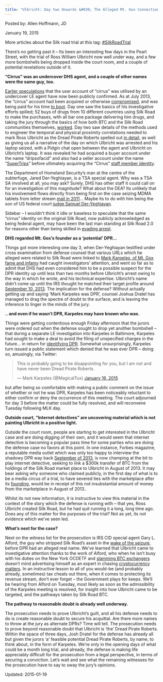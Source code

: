 ```yaml
---
title: "Ulbricht: Day two Onwards &#038; The Alleged Mt. Gox Connection"
---
```



Posted by: Allen Hoffmann, JD
    
<span>January 19, 2015</span>

    
<p>More articles about the Silk road trial at this tag: <a href="http://www.deepdotweb.com/tag/SilkRoadTrial/">#SilkRoadTrial</a></p>
<p>There’s no getting past it &#8211; Its been an interesting few days in the Pearl Street, with the trial of Ross William Ulbricht now well under way, and a few more bombshells being dropped inside the court room, and a couple of potential revelations outside of it.</p>
<p><strong>“Cirrus” was an undercover DHS agent, and a couple of other names were the same guy, too.</strong></p>
<p><a href="http://motherboard.vice.com/read/tracking-cirrus-is-this-the-silk-road-20-mole" target="_blank">Earlier speculations</a> that the user account of “cirrus” was utilised by an undercover LE agent have now been publicly confirmed. As at July 2013, the “cirrus” account had been acquired or otherwise <a href="https://news.vice.com/article/silk-road-trial-takes-a-twist-as-ross-ulbricht-says-he-was-framed" target="_blank">compromised</a>, and was being paid for his time <a href="http://motherboard.vice.com/read/cirrus-bitcoin-bucks" target="_blank">to boot</a>. Day one saw the basics of his investigative efforts spilled; 52 buys of drugs from 10 different countries using Silk Road to make the purchases, with all bar one package delivering him drugs, and taking the jury through the basics of how both BTC and the Silk Road communities themselves, <a href="http://arstechnica.com/tech-policy/2015/01/silk-road-trial-federal-agent-explains-how-he-trapped-ulbricht/" target="_blank">worked</a>. Day two saw details of the methods used to engineer the temporal and physical proximity correlations needed to mark Ross Ulbricht as the Dread Pirate Roberts spelled out <a href="http://www.forbes.com/sites/sarahjeong/2015/01/14/the-dhs-agent-who-infiltrated-silk-road-to-take-down-its-kingpin/" target="_blank">in detail</a>, as well as giving us all a narrative of the day on which Ulbricht was arrested and his laptop seized, with a Pidgin chat open between the agent and Ulbricht on Ulbricht’s laptop. It was revealed he had acquired a buyer account under the name “dripsofacid” and also had a seller account under the name “<a href="http://www.deepdotweb.com/?s=SuperTrips" target="_blank">SuperTrips</a>” before ultimately acquiring the “Cirrus” <a href="http://arstechnica.com/tech-policy/2015/01/silk-road-trial-federal-agent-explains-how-he-trapped-ulbricht/" target="_blank">staff member identity</a>.</p>
<p>The Department of Homeland Security’s man at the centre of the subterfuge, Jared Der-Yeghiayan, is a TSA special agent. Why was a TSA SA involved at all, you may ask? Surely, DHS has other staff it could call on for an investigation of this magnitude? What about the DEA? Its unlikely that his involvement flows directly from being first on the case seizing MDMA tablets from letter stream <a href="http://www.forensicmag.com/news/2015/01/federal-agent-explains-how-he-trapped-silk-road-suspect)" target="_blank">mail in 2011</a>&#8230; Maybe its to do with him being the son of US federal court <a href="http://www.qconline.com/news/social/carton-der-yeghiayan-wedding/article_c9728ee3-aad9-53d3-853f-fa21ef83f776.html?mode=jqm" target="_blank">judge Samuel Der-Yeghiayan</a>.</p>
<p>Sidebar &#8211; I wouldn’t think it idle or baseless to speculate that the same “cirrus” identity on the original Silk Road, now publicly acknowledged as being federal agent, may have been the last man standing at Silk Road 2.0 for reasons other than being skilled in <a href="http://allthingsvice.com/2013/12/23/silk-road-2-0-over-the-last-remaining-employee-thinks-so/" target="_blank">evading arrest</a>.</p>
<p><strong>DHS regarded Mt. Gox’s founder as a ‘potential’ DPR&#8230;</strong></p>
<p>Things got more interesting one day 3, when Der-Yeghiayan testified under cross examination from defense counsel that various URLs which he alleged were related to Silk Road were linked to <a href="http://www.forbes.com/sites/sarahjeong/2015/01/16/dhs-agent-thought-mt-gox-ceo-was-dpr/" target="_blank">Mark Karpeles, of Mt. Gox fame and infamy</a> had caught investigators’ attention, and went so far as to admit that DHS had even considered him to be a possible suspect for the DPR identity up until less than two months before Ulbricht’s arrest owing to the way in which he wrote, and his technical expertise. Ulbricht’s name didn’t come up until the IRS thought he matched their target profile around <a href="http://www.courthousenews.com/2015/01/14/agent-recounts-breaching-silk-roads-inner-sanctum.htm" target="_blank">September 10, 2013</a>. The implication for the defense? Without actually getting up and saying ‘Mark Karpeles was DPR’, counsel Joshua Dratel has managed to drag the spectre of doubt to the surface, and is leaving the inference to linger in the minds of the jury.</p>
<p><strong>.. and even if he wasn’t DPR, Karpeles may have known who was.</strong></p>
<p>Things were getting contentious enough Friday afternoon that the jurors were ordered out when the defense sought to drop yet another bombshell – that during a separate LE investigation into Karpeles in Baltimore, Karpeles had sought to make a deal to avoid the filing of unspecified charges in the future&#8230; in return for <a href="https://news.vice.com/article/silk-road-trial-takes-a-twist-as-ross-ulbricht-says-he-was-framed" target="_blank">identifying DPR</a>. Somewhat unsurprisingly, Karpeles turn issued a public statement which denied that he was ever DPR – doing so, amusingly, via Twitter:</p>
<blockquote class="twitter-tweet" width="550">
<p>This is probably going to be disappointing for you, but I am not and have never been Dread Pirate Roberts.</p>
<p>&mdash; Mark Karpeles (@MagicalTux) <a href="https://twitter.com/MagicalTux/status/555892860654862337">January 16, 2015</a></p></blockquote>
<p><script async src="//platform.twitter.com/widgets.js" charset="utf-8"></script></p>
<p>but after being so comfortable with making a public comment on the issue of whether or not he was DPR, Karpeles has been noticeably reluctant to either confirm or deny the occurrence of this meeting. The court adjourned for day 3 before the matter could be fully resolved, and will reconvene Tuesday following MLK day.</p>
<p><strong>Outside court, “Internet detectives” are uncovering material which is not painting Ulbricht in a positive light.</strong></p>
<p>Outside the court room, people are starting to get interested in the Ulbricht case and are doing digging of their own, and it would seem that internet detective is becoming a popular pass time for some parties who are doing the defense case no favors at this point. In one instance, Forbes magazine, a reputable media outlet which was only too happy to interview the shadowy DPR way back <a href="http://www.forbes.com/sites/andygreenberg/2013/08/14/meet-the-dread-pirate-roberts-the-man-behind-booming-black-market-drug-website-silk-road/" target="_blank">September of 2013</a>, is now champing at the bit to play internet detective, seeking to link a $300k transfer of BTC from the holdings of the Silk Road market place to Ulbricht in August of 2013. It may bear asking why someone who claimed publicly, in the first day of what is to be a media circus of a trial, to have severed ties with the marketplace after its <a href="http://www.businessinsider.com/ross-ulbricht-silk-road-trial-fall-guy-2015-1" target="_blank">founding</a>, would be in receipt of this not insubstantial amount of money from the marketplace in August of 2013..</p>
<p>Whilst its not new information, it is instructive to view this material in the context of the story which the defense is running with – that yes, Ross Ulbricht created Silk Road, but he had quit running it a long, long time ago. Does any of this matter for the purposes of the trial? Not as yet, its not evidence which we’ve seen led.</p>
<p><strong>What’s next for the case?</strong></p>
<p>Next on the witness list for the prosecution is IRS CID special agent Gary L. Alford, the guy who stripped Silk Road’s asset in the <a href="https://info.publicintelligence.net/SilkRoadForfeiture.pdf" target="_blank">wake of the seizure</a>, before DPR had an alleged real name<strong>. </strong>We’ve learned that Ulbricht came to investigative attention thanks to the work of Alford, who when he isn’t busy with his duties on the New York OCDETF and <a href="http://www.justice.gov/usao/nys/pressreleases/January14/SchremFaiellaChargesPR/Faiella,%20Robert%20M.%20and%20Charlie%20Shrem%20Complaint.pdf" target="_blank">slamming BTC exchangers</a> doesn’t mind advertising himself as an expert in chasing <a href="http://www.nysscpa.org/microsites/2014/aml/agenda.htm" target="_blank">cryptocurrency matters</a>. In an instructive lesson to all of you would-be (and probably already, sometimes) tax cheats out there, when it comes to protecting its revenue stream, don’t ever forget &#8211; the Government plays for keeps. We’ll be hearing from Alford on Tuesday, most likely as soon as the admissibility of the Karpeles meeting is resolved, for insight into how Ulbricht came to be targeted, and the pathways taken by Silk Road BTC.</p>
<p><strong>The pathway to reasonable doubt is already well underway.</strong></p>
<p>The prosecution needs to prove Ulbricht’s guilt, and all his defense needs to do is create reasonable doubt to secure his acquittal. Are there more names to throw at the jury as alternate DPRs? Time will tell. The prosecution needs to prove beyond reasonable doubt that Ulbricht is ‘the’ Dread Pirate Roberts. Within the space of three days, Josh Dratel for the defense has already all but given the jurors ‘a’ feasible potential Dread Pirate Roberts, by name, to think about, in the form of Karpeles. We’re only in the opening days of what could be a month long trial, and already, the defense is making life appreciably difficult for the prosecution from a legal perspective, in terms of securing a conviction. Let’s wait and see what the remaining witnesses for the prosecution have to say to sway the jury’s opinions.</p>
    
    
Updated: 2015-01-19

    
    


